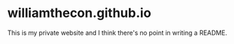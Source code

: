 # williamthecon.github.io

This is my private website and I think there's no point in writing a README.

